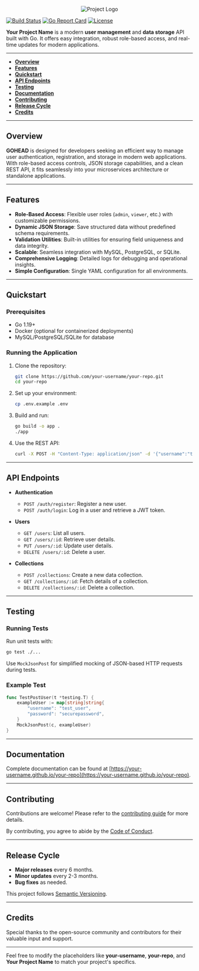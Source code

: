 <p align="center">
    <img alt="Project Logo" title="Project Logo" src="docs/assets/pic/logo.png">
</p>

[![Build Status](https://img.shields.io/github/actions/workflow/status/your-username/your-repo/build.yml?branch=main)](https://github.com/your-username/your-repo/actions)
[![Go Report Card](https://goreportcard.com/badge/github.com/your-username/your-repo)](https://goreportcard.com/report/github.com/your-username/your-repo)
[![License](https://img.shields.io/github/license/your-username/your-repo)](LICENSE.md)

**Your Project Name** is a modern **user management** and **data storage** API built with Go. It offers easy integration, robust role-based access, and real-time updates for modern applications.

---

- **[Overview](#overview)**
- **[Features](#features)**
- **[Quickstart](#quickstart)**
- **[API Endpoints](#api-endpoints)**
- **[Testing](#testing)**
- **[Documentation](#documentation)**
- **[Contributing](#contributing)**
- **[Release Cycle](#release-cycle)**
- **[Credits](#credits)**

---

## Overview

**GOHEAD** is designed for developers seeking an efficient way to manage user authentication, registration, and storage in modern web applications. With role-based access controls, JSON storage capabilities, and a clean REST API, it fits seamlessly into your microservices architecture or standalone applications.

---

## Features

- **Role-Based Access**: Flexible user roles (`admin`, `viewer`, etc.) with customizable permissions.
- **Dynamic JSON Storage**: Save structured data without predefined schema requirements.
- **Validation Utilities**: Built-in utilities for ensuring field uniqueness and data integrity.
- **Scalable**: Seamless integration with MySQL, PostgreSQL, or SQLite.
- **Comprehensive Logging**: Detailed logs for debugging and operational insights.
- **Simple Configuration**: Single YAML configuration for all environments.

---

## Quickstart

### Prerequisites

- Go 1.19+
- Docker (optional for containerized deployments)
- MySQL/PostgreSQL/SQLite for database

### Running the Application

1. Clone the repository:
   ```bash
   git clone https://github.com/your-username/your-repo.git
   cd your-repo
   ```

2. Set up your environment:
   ```bash
   cp .env.example .env
   ```

3. Build and run:
   ```bash
   go build -o app .
   ./app
   ```

4. Use the REST API:
   ```bash
   curl -X POST -H "Content-Type: application/json" -d '{"username":"test","password":"password"}' http://localhost:8080/auth/register
   ```

---

## API Endpoints

- **Authentication**
  - `POST /auth/register`: Register a new user.
  - `POST /auth/login`: Log in a user and retrieve a JWT token.

- **Users**
  - `GET /users`: List all users.
  - `GET /users/:id`: Retrieve user details.
  - `PUT /users/:id`: Update user details.
  - `DELETE /users/:id`: Delete a user.

- **Collections**
  - `POST /collections`: Create a new data collection.
  - `GET /collections/:id`: Fetch details of a collection.
  - `DELETE /collections/:id`: Delete a collection.

---

## Testing

### Running Tests

Run unit tests with:
```bash
go test ./...
```

Use `MockJsonPost` for simplified mocking of JSON-based HTTP requests during tests.

### Example Test
```go
func TestPostUser(t *testing.T) {
    exampleUser := map[string]string{
        "username": "test_user",
        "password": "securepassword",
    }
    MockJsonPost(c, exampleUser)
}
```

---

## Documentation

Complete documentation can be found at [https://your-username.github.io/your-repo](https://your-username.github.io/your-repo).

---

## Contributing

Contributions are welcome! Please refer to the [contributing guide](CONTRIBUTING.md) for more details.

By contributing, you agree to abide by the [Code of Conduct](CODE_OF_CONDUCT.md).

---

## Release Cycle

- **Major releases** every 6 months.
- **Minor updates** every 2-3 months.
- **Bug fixes** as needed.

This project follows [Semantic Versioning](https://semver.org).

---

## Credits

Special thanks to the open-source community and contributors for their valuable input and support.

--- 

Feel free to modify the placeholders like **your-username**, **your-repo**, and **Your Project Name** to match your project's specifics.